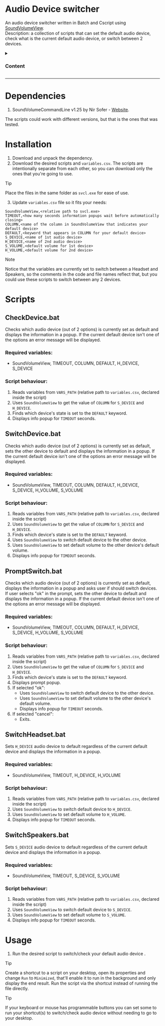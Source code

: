 # Audio Device switcher

An audio device switcher written in Batch and Cscript using [SoundVolumeView](https://www.nirsoft.net/utils/sound_volume_view.html).<br>
Description: a collection of scripts that can set the default audio device, check what is the current default audio device, or switch between 2 devices.

<details>
  <summary><h3>Content</h3></summary>

- [Dependencies](#dependencies)
- [Installation](#installation)
- [Scripts](#scripts)
  - [CheckDevice.bat](#checkdevicebat)
  - [SwitchDevice.bat](#switchdevicebat)
  - [PromptSwitch.bat](#promptswitchbat)
  - [SwitchHeadset.bat](#switchheadsetbat)
  - [SwitchSpeakers.bat](#switchspeakersbat)
- [Usage](#usage)

</details>
<hr>

# Dependencies

1. SoundVolumeCommandLine v1.25 by Nir Sofer - [Website](https://www.nirsoft.net/utils/sound_volume_command_line.html).

The scripts could work with different versions, but that is the ones that was tested.

# Installation

1. Download and unpack the dependency.
2. Download the desired scripts and `variables.csv`. The scripts are intentionally separate from each other, so you can download only the ones that you're going to use.

> [!TIP]
> Place the files in the same folder as `svcl.exe` for ease of use.

3. Update `variables.csv` file so it fits your needs:

```
SoundVolumeView,<relative path to svcl.exe>
TIMEOUT,<how many seconds information popups wait before automatically closing>
COLUMN,<name of the column in SoundVolumeView that indicates your default device>
DEFAULT,<keyword that appears in COLUMN for your default device>
S_DEVICE,<name of 1st audio device>
H_DEVICE,<name of 2nd audio device>
S_VOLUME,<default volume for 1st device>
H_VOLUME,<default volume for 2nd device>
```

> [!NOTE]
> Notice that the variables are currently set to switch between a Headset and Speakers, so the comments in the code and file names reflect that, but you could use these scripts to switch between any 2 devices.

# Scripts

## CheckDevice.bat

Checks which audio device (out of 2 options) is currently set as default and displays the information in a popup. If the current default device isn't one of the options an error message will be displayed.

### Required variables:

- SoundVolumeView, TIMEOUT, COLUMN, DEFAULT, H_DEVICE, S_DEVICE

### Script behaviour:

1. Reads variables from `VARS_PATH` (relative path to `variables.csv`, declared inside the script)
2. Uses `SoundVolumeView` to get the value of `COLUMN` for `S_DEVICE` and `H_DEVICE`.
3. Finds which device's state is set to the `DEFAULT` keyword.
4. Displays info popup for `TIMEOUT` seconds.

## SwitchDevice.bat

Checks which audio device (out of 2 options) is currently set as default, sets the other device to default and displays the information in a popup. If the current default device isn't one of the options an error message will be displayed.

### Required variables:

- SoundVolumeView, TIMEOUT, COLUMN, DEFAULT, H_DEVICE, S_DEVICE, H_VOLUME, S_VOLUME

### Script behaviour:

1. Reads variables from `VARS_PATH` (relative path to `variables.csv`, declared inside the script)
2. Uses `SoundVolumeView` to get the value of `COLUMN` for `S_DEVICE` and `H_DEVICE`.
3. Finds which device's state is set to the `DEFAULT` keyword.
4. Uses `SoundVolumeView` to switch default device to the other device.
5. Uses `SoundVolumeView` to set default volume to the other device's default volume.
6. Displays info popup for `TIMEOUT` seconds.

## PromptSwitch.bat

Checks which audio device (out of 2 options) is currently set as default, displays the information in a popup and asks user if should switch devices. If user selects "ok" in the prompt, sets the other device to default and displays the information in a popup. If the current default device isn't one of the options an error message will be displayed.

### Required variables:

- SoundVolumeView, TIMEOUT, COLUMN, DEFAULT, H_DEVICE, S_DEVICE, H_VOLUME, S_VOLUME

### Script behaviour:

1. Reads variables from `VARS_PATH` (relative path to `variables.csv`, declared inside the script)
2. Uses `SoundVolumeView` to get the value of `COLUMN` for `S_DEVICE` and `H_DEVICE`.
3. Finds which device's state is set to the `DEFAULT` keyword.
4. Displays prompt popup.
5. If selected "ok":
   - Uses `SoundVolumeView` to switch default device to the other device.
   - Uses `SoundVolumeView` to set default volume to the other device's default volume.
   - Displays info popup for `TIMEOUT` seconds.
6. If selected "cancel":
   - Exits.

## SwitchHeadset.bat

Sets `H_DEVICE` audio device to default regardless of the current default device and displays the information in a popup.

### Required variables:

- SoundVolumeView, TIMEOUT, H_DEVICE, H_VOLUME

### Script behaviour:

1. Reads variables from `VARS_PATH` (relative path to `variables.csv`, declared inside the script)
2. Uses `SoundVolumeView` to switch default device to `H_DEVICE`.
3. Uses `SoundVolumeView` to set default volume to `H_VOLUME`.
4. Displays info popup for `TIMEOUT` seconds.

## SwitchSpeakers.bat

Sets `S_DEVICE` audio device to default regardless of the current default device and displays the information in a popup.

### Required variables:

- SoundVolumeView, TIMEOUT, S_DEVICE, S_VOLUME

### Script behaviour:

1. Reads variables from `VARS_PATH` (relative path to `variables.csv`, declared inside the script)
2. Uses `SoundVolumeView` to switch default device to `S_DEVICE`.
3. Uses `SoundVolumeView` to set default volume to `S_VOLUME`.
4. Displays info popup for `TIMEOUT` seconds.

# Usage

1. Run the desired script to switch/check your default audio device .

> [!TIP]
> Create a shortcut to a script on your desktop, open its properties and change `Run` to `Minimized`, that'll enable it to run in the background and only display the end result. Run the script via the shortcut instead of running the file directly.

> [!TIP]
> If your keyboard or mouse has programmable buttons you can set some to run your shortcut(s) to switch/check audio device without needing to go to your desktop.
